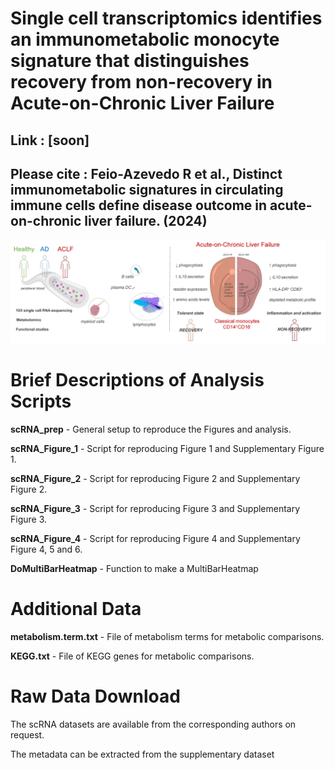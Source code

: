 # Single cell transcriptomics identifies an immunometabolic monocyte signature that distinguishes recovery from non-recovery in Acute-on-Chronic Liver Failure
## **Link** : [soon]
## Please cite : Feio-Azevedo R et al., Distinct immunometabolic signatures in circulating immune cells define disease outcome in acute-on-chronic liver failure.  (2024) <br/>

![](https://github.com/MarkusBoesch93/SVDM-ACLF-PBMC-2023/blob/1df71586348a5ab92a20dccda5b4ca19debc522f/Graphical%20Abstract.png)

# Brief Descriptions of Analysis Scripts
**scRNA_prep** - General setup to reproduce the Figures and analysis.

**scRNA_Figure_1** - Script for reproducing Figure 1 and Supplementary Figure 1.

**scRNA_Figure_2** - Script for reproducing Figure 2 and Supplementary Figure 2.

**scRNA_Figure_3** - Script for reproducing Figure 3 and Supplementary Figure 3.

**scRNA_Figure_4** - Script for reproducing Figure 4 and Supplementary Figure 4, 5 and 6.

**DoMultiBarHeatmap** - Function to make a MultiBarHeatmap

# Additional Data 
**metabolism.term.txt** - File of metabolism terms for metabolic comparisons.

**KEGG.txt** - File of KEGG genes for metabolic comparisons.

# Raw Data Download
The scRNA datasets are available from the corresponding authors on request.

The metadata can be extracted from the supplementary dataset

